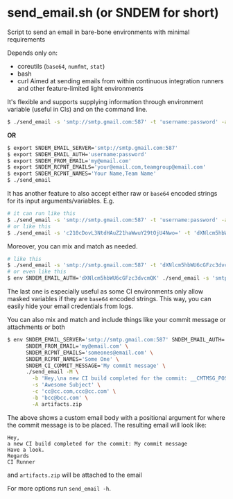 # send_email.sh (or SNDEM for short)
Script to send an email in bare-bone environments with minimal requirements

Depends only on:
 - coreutils (`base64`, `numfmt`, `stat`)
 - bash
 - curl
Aimed at sending emails from within
continuous integration runners
and other feature-limited light
environments

It's flexible and supports supplying information
through environment variable (useful in CIs) and
on the command line.

```bash
$ ./send_email -s 'smtp://smtp.gmail.com:587' -t 'username:password' -a 'my@email.com' -r 'your@email.com,teamgroup@email.com' -R 'Your Name,Team Name'
```
**OR**
```bash
$ export SNDEM_EMAIL_SERVER='smtp://smtp.gmail.com:587'
$ export SNDEM_EMAIL_AUTH='username:password'
$ export SNDEM_FROM_EMAIL='my@email.com'
$ export SNDEM_RCPNT_EMAILS='your@email.com,teamgroup@email.com'
$ export SNDEM_RCPNT_NAMES='Your Name,Team Name'
$ ./send_email
```
It has another feature to also accept either raw or `base64` encoded strings
for its input arguments/variables. E.g.
```bash
# it can run like this
$ ./send_email -s 'smtp://smtp.gmail.com:587' -t 'username:password' -a 'my@email.com' -r 'your@email.com'
# or like this
$ ./send_email -s 'c210cDovL3NtdHAuZ21haWwuY29tOjU4Nwo=' -t 'dXNlcm5hbWU6cGFzc3dvcmQK' -a 'bXlAZW1haWwuY29tCg==' -r 'eW91ckBlbWFpbC5jb20K'
```
Moreover, you can mix and match as needed.
```bash
# like this
$ ./send_email -s 'smtp://smtp.gmail.com:587' -t 'dXNlcm5hbWU6cGFzc3dvcmQK' -a 'my@email.com' -r 'eW91ckBlbWFpbC5jb20K'
# or even like this
$ env SNDEM_EMAIL_AUTH='dXNlcm5hbWU6cGFzc3dvcmQK' ./send_email -s 'smtp://smtp.gmail.com:587' -a 'bXlAZW1haWwuY29tCg==' -r 'eW91ckBlbWFpbC5jb20K'
```
The last one is especially useful as some CI environments only allow masked variables
if they are `base64` encoded strings. This way, you can easily hide your email credentials from logs.

You can also mix and match and include things like your commit message or attachments or both
```bash
$ env SNDEM_EMAIL_SERVER='smtp://smtp.gmail.com:587' SNDEM_EMAIL_AUTH='dXNlcm5hbWU6cGFzc3dvcmQK' \
      SNDEM_FROM_EMAIL='my@email.com' \
      SNDEM_RCPNT_EMAILS='someones@email.com' \
      SNDEM_RCPNT_NAMES='Some One' \
      SNDEM_CI_COMMIT_MESSAGE='My commit message' \
      ./send_email -M \
        -b 'Hey,\na new CI build completed for the commit: __CMTMSG_POS__\nHave a look.\nRegards\nCI Runner' \
        -s 'Awesome Subject' \
        -c 'cc@cc.com,ccc@cc.com' \
        -b 'bcc@bcc.com' \
        -A artifacts.zip
```
The above shows a custom email body with a positional argument for where the commit message is
to be placed. The resulting email will look like:
```
Hey,
a new CI build completed for the commit: My commit message
Have a look.
Regards
CI Runner
```
and `artifacts.zip` will be attached to the email

For more options run `send_email -h`.
